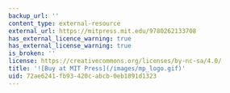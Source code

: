 ```yaml
---
backup_url: ''
content_type: external-resource
external_url: https://mitpress.mit.edu/9780262133708
has_external_licence_warning: true
has_external_license_warning: true
is_broken: ''
license: https://creativecommons.org/licenses/by-nc-sa/4.0/
title: '![Buy at MIT Press](/images/mp_logo.gif)'
uid: 72ae6241-fb93-420c-abcb-0eb1891d1323
---
```

